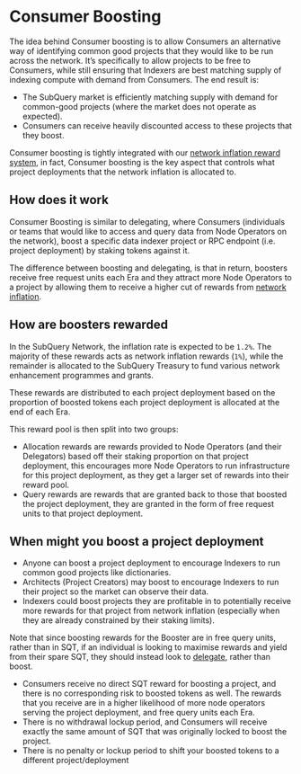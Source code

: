 # Consumer Boosting

The idea behind Consumer boosting is to allow Consumers an alternative way of identifying common good projects that they would like to be run across the network. It’s specifically to allow projects to be free to Consumers, while still ensuring that Indexers are best matching supply of indexing compute with demand from Consumers. The end result is:

- The SubQuery market is efficiently matching supply with demand for common-good projects (where the market does not operate as expected).
- Consumers can receive heavily discounted access to these projects that they boost.

Consumer boosting is tightly integrated with our [network inflation reward system](../introduction/reward-distribution.md#network-inflation-rewards), in fact, Consumer boosting is the key aspect that controls what project deployments that the network inflation is allocated to.

## How does it work

Consumer Boosting is similar to delegating, where Consumers (individuals or teams that would like to access and query data from Node Operators on the network), boost a specific data indexer project or RPC endpoint (i.e. project deployment) by staking tokens against it.

The difference between boosting and delegating, is that in return, boosters receive free request units each Era and they attract more Node Operators to a project by allowing them to receive a higher cut of rewards from [network inflation](../introduction/reward-distribution.md#network-inflation-rewards).

## How are boosters rewarded

In the SubQuery Network, the inflation rate is expected to be `1.2%`. The majority of these rewards acts as network inflation rewards (`1%`), while the remainder is allocated to the SubQuery Treasury to fund various network enhancement programmes and grants.

These rewards are distributed to each project deployment based on the proportion of boosted tokens each project deployment is allocated at the end of each Era.

This reward pool is then split into two groups:

- Allocation rewards are rewards provided to Node Operators (and their Delegators) based off their staking proportion on that project deployment, this encourages more Node Operators to run infrastructure for this project deployment, as they get a larger set of rewards into their reward pool.
- Query rewards are rewards that are granted back to those that boosted the project deployment, they are granted in the form of free request units to that project deployment.

## When might you boost a project deployment

- Anyone can boost a project deployment to encourage Indexers to run common good projects like dictionaries.
- Architects (Project Creators) may boost to encourage Indexers to run their project so the market can observe their data.
- Indexers could boost projects they are profitable in to potentially receive more rewards for that project from network inflation (especially when they are already constrained by their staking limits).

Note that since boosting rewards for the Booster are in free query units, rather than in SQT, if an individual is looking to maximise rewards and yield from their spare SQT, they should instead look to [delegate](../delegators/introduction.md), rather than boost.

- Consumers receive no direct SQT reward for boosting a project, and there is no corresponding risk to boosted tokens as well. The rewards that you receive are in a higher likelihood of more node operators serving the project deployment, and free query units each Era.
- There is no withdrawal lockup period, and Consumers will receive exactly the same amount of SQT that was originally locked to boost the project.
- There is no penalty or lockup period to shift your boosted tokens to a different project/deployment
